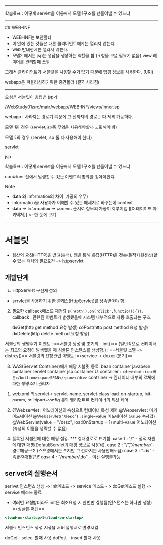  <hr>

학습목표 : 어떻게 servlet을 이용해서 모델 1구조를 만들어낼 수 있느냐


<hr>
## WEB-INF

- WEB-INF는 보안폴더
- 이 안에 있는 것들은 다른 클라이언트에게는 열리지 않는다.
- web 반대편에는 열리지 않는다.
- 모델2 에서는 jsp는 응답을 생성하는 역할을 함 (요청을 보낼 필요가 없음)
	view 레이어를 관리할때 쓰임


그래서 클라이언트가 서블릿을 사용할 수가 없기 때문에 맵핑 정보를 사용한다. (URI)

webapp은 퍼블리싱하기위한 중간폴더 (결국 사라짐)


<hr>

요청은 서블릿이 응답은 jsp가 

/WebStudy01/src/main/webapp/WEB-INF/views/inner.jsp

webapp : 사라지는 경로기 떄문에 그 전까지의 경로는 다 제외 가능하다.

모델 1인 경우 (servlet,jsp중 무엇을 사용해야할까 고민해야 함)

모델 2의 경우 (servlet, jsp 둘 다 사용해야 한다)

servlet

jsp

학습목표 : 어떻게 servlet을 이용해서 모델 1구조를 만들어낼 수 있느냐

container 안에서 발생할 수 있는 이벤트의 종류를 알아야한다.


> [!note] 
> - data 와 information의 차이 (가공의 유무)
> - information을 사용자가 이해할 수 있는 메세지로 바꾸는게 content
> - data -> information -> content 순서로 정보의 가공이 이루어짐
[[D.레이어드 아키텍쳐]] <- 한 눈에 보기







<hr>

# 서블릿

 *  웹상의 요청(HTTP)을 받고(분석), 웹을 통해 응답(HTTP)을 전송(동적자원생성)할 수 있는 객체의 필요요건 -> httpservlet 
 	
## 개발단계

 1.  HttpServlet 구현체 정의
 - servlet을 사용하기 위한 클래스(HttpServlet)를 상속받아야 함
 
 2. 필요한 callback메소드 재정의
    `$('#btn').on('click',function(){});`
    callback : 관련된 이벤트가 발생했을때 시스템 내부적으로 자동 호출되는 구조.

	doGet(http get method 요청 발생)
	doPost(http post method 요청 발생)
	doDelete(http delete method 요청 발생)


서블릿의 생명주기 이벤트 
	: ==서블릿 생성 및 초기화 - init()==
		(일반적으로 컨테이너는 최초의 요청이 발생했을 때 싱글톤 인스턴스를 생성함.)
	: ==서블릿 소멸  -> distroy()==
서블릿의 요청관련 이벤트 
	:==service -> doxxx (분기)==


 3. WAS(Servlet Container)에게 해당 서블릿 등록.
	bean container
	javabean container
	servlet container
	jsp container
	UI container : `<div><buttion>버튼</buttion><span>SPAN</span></div>`
  container -> 컨테이너 내부의 객체에 대한 생명주기 관리자.
  
1) web.xml 의 servlet-> servlet-name, servlet-class
	load-on-startup, init-param, multipart-config 등의 엘리먼트로 컨테이너의 특성 제어.
	
2)  @Webservlet : 어노테이션의 속성으로 컨테이너 특성 제어
    @Webservlet : 마커 어노테이션
    @Webservlet("/desc") : single-value 어노테이션 (value 속성값)
    @WebServlet(value = "/desc", loadOnStartup = 1) multi-value 어노테이션
	(속성의 이름을 생략할 수 없음)

4. 등록된 서블릿에 대한 매핑 설정. *** 절대경로로 표기함.
	case 1 : "/"    - 정적 자원에 대한 매핑(DefaultServlet의 매핑 정보로 사용됨).
	case 2 : "/*","/member/* - 경로매핑구조 (스프링에서는 쓰지만 그 전까지는 사용안해도됨)
	case 3 : "*.do" - 확장자매핑구조
	case 4 : "/member/*.do" - ~~이건 실행불가능~~


## serlvet의 실행순서

serlvet 인스턴스 생성 -> init메소드 -> service 메소드 - > doGet메소드 실행 -> service 메소드 종료
- 여러번 요청받더라도 init은 최초요청 시 한번만 실행됨(인스턴스는 하나만 생성)
  ==싱글톤 패턴==

``` xml
<load-on-startup>1</load-on-startup>
```
서블릿 인스턴스 생성 시점을 서버 실행시로 변경시킴

doGet - select 할때 사용
doPost - insert 할때 사용